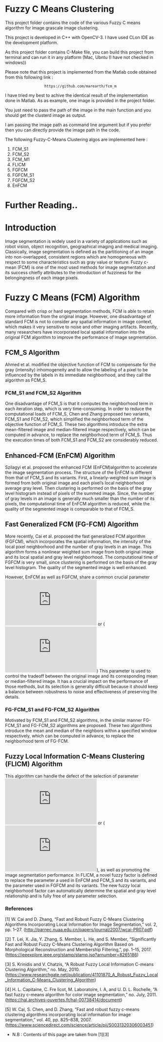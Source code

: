 # Fuzzy C Means Clustering
This project folder contains the code of the various Fuzzy C means algorithm for image grascale image clustering. 

This project is developed in C++ with OpenCV-3. I have used CLon IDE as the development platform. 

As this project folder contains C-Make file, you can build this project from terminal and can run it in any platform (Mac, Ubntu (I have not checked in windows))

Please note that this project is implemented from the Matlab code obtained from this following link : 

                      https://github.com/marearth/fcm_m
                      
I have tried my best to achive the identical result of the implementation done in Matlab. As as example, one image is provided in the project folder. 

You just need to pass the path of the image in the main function and you should get the clusterd image as output. 

I am passing the image path as command line argument but if you prefer then you can directly provide the image path in the code.

The following Fuzzy-C-Means Clustering algos are implemented here :
1) FCM_S1
2) FCM_S2
3) FCM_M1
4) FLICM
5) FGFCM
6) FGFCM_S1
7) FGFCM_S2
8) EnFCM    







#
# Further Reading..


# Introduction 
Image segmentation is widely used in a variety of applications such as robot vision, object recognition, geographical imaging and medical imaging. Classically, image segmentation is defined as the partitioning of an image into non-overlapped, consistent regions which are homogeneous with respect to some characteristics such as gray value or texture.
Fuzzy c-mean (FCM) is one of the most used methods for image segmentation and its success chiefly attributes to the introduction of fuzziness for the belongingness of each image pixels. 
# Fuzzy C Means (FCM) Algorithm 
Compared with crisp or hard segmentation methods, FCM is able to retain more information from the original image. However, one disadvantage of standard FCM is not to consider any spatial information in image context, which makes it very sensitive to noise and other imaging artifacts. Recently, many researchers have incorporated local spatial information into the original FCM algorithm to improve the performance of image segmentation. 

## FCM_S Algorithm 
Ahmed et al. modified the objective function of FCM to compensate for the gray (intensity) inhomogeneity and to allow the labeling of a pixel to be influenced by the labels in its immediate neighborhood, and they call the algorithm as FCM_S.

### FCM_S1 and FCM_S2 Algorithm 
One disadvantage of FCM_S is that it computes the neighborhood term in each iteration step, which is very time-consuming. In order to reduce the computational loads of FCM_S, Chen and Zhang proposed two variants, FCM_S1 and FCM_S2, which simplified the neighborhood term of the objective function of FCM_S. These two algorithms introduce the extra mean-filtered image and median-filtered image respectively, which can be computed in advance, to replace the neighborhood term of FCM_S. Thus the execution times of both FCM_S1 and FCM_S2 are considerably reduced.

## Enhanced-FCM (EnFCM) Algorithm 
Szilagyi et al. proposed the enhanced FCM (EnFCM)algorithm to accelerate the image segmentation process. The structure of the EnFCM is different from that of FCM_S and its variants. First, a linearly-weighted sum image is formed from both original image and each pixel’s local neighborhood average gray level. Then clustering is performed on the basis of the gray level histogram instead of pixels of the summed image. Since, the number of gray levels in an image is generally much smaller than the number of its pixels, the computational time of EnFCM algorithm is reduced, while the quality of the segmented image is comparable to that of FCM_S.

## Fast Generalized FCM (FG-FCM) Algorithm 
More recently, Cai et al. proposed the fast generalized FCM algorithm (FGFCM), which incorporates the spatial information, the intensity of the local pixel neighborhood and the number of gray levels in an image. This algorithm forms a nonlinear weighted sum image from both original image and its local spatial and gray level neighborhood. The computational time of FGFCM is very small, since clustering is performed on the basis of the gray level histogram. The quality of the segmented image is well enhanced.

However, EnFCM as well as FGFCM, share a common
crucial parameter 
![symbol a](https://latex.codecogs.com/gif.latex?a) or (![symbol lamda](https://latex.codecogs.com/gif.latex?%5Clambda)) This parameter is used to control the tradeoff between the original image and its corresponding mean or median-filtered image. It has a crucial impact on the performance of those methods, but its selection is generally difficult because it should keep a balance between robustness to noise and effectiveness of preserving the details. 

### FG-FCM_S1 and FG-FCM_S2 Algorithm 
Motivated by FCM_S1 and FCM_S2 algorithms, in the similar manner FG-FCM_S1 and FG-FCM_S2 algorithms are proposed. 
These two algorithms introduce the mean and median of the neighbors within a specified window respectively, which can be computed in advance, to replace the neighborhood term of FG-FCM.


## Fuzzy Local Information C-Means Clustering (FLICM) Algorithm 
This algorithm can handle the defect of the selection of parameter ![symbol a](https://latex.codecogs.com/gif.latex?a) or (![symbol lamda](https://latex.codecogs.com/gif.latex?%5Clambda)), as well as promoting the image segmentation performance. In FLICM, a novel fuzzy factor is defined to replace the parameter a used in EnFCM and FCM_S and its variants, and the parameter  used in FGFCM and its variants. 
The new fuzzy local neighborhood factor can automatically determine the spatial and gray level relationship and is fully free of any parameter selection.


### References 

[1] W. Cai and D. Zhang, “Fast and Robust Fuzzy C-Means Clustering Algorithms Incorporating Local Information for Image Segmentation,” vol. 2, pp. 1–27. (http://parnec.nuaa.edu.cn/papers/journal/2007/wcai-PR07.pdf)

[2] T. Lei, X. Jia, Y. Zhang, S. Member, L. He, and S. Member, “Significantly Fast and Robust Fuzzy C-Means Clustering Algorithm Based on Morphological Reconstruction and Membership Filtering,”, pp. 1–15, 2017. (https://ieeexplore.ieee.org/stamp/stamp.jsp?arnumber=8265186)

[3] S. Krinidis and V. Chatzis, “A Robust Fuzzy Local Information C-means Clustering Algorithm,” no. May, 2010. (https://www.researchgate.net/publication/41101870_A_Robust_Fuzzy_Local_Information_C-Means_Clustering_Algorithm)

[4] H. L. Capitaine, C. Fre ́licot, M. Laboratoire, I. A, and U. D. L. Rochelle, “A fast fuzzy c-means algorithm for color image segmentation,” no. July, 2011. (https://hal.archives-ouvertes.fr/hal-00738414/document)

[5] W. Cai, S. Chen, and D. Zhang, “Fast and robust fuzzy c-means clustering algorithms incorporating local information for image segmentation,” vol. 40, pp. 825–838, 2007. (https://www.sciencedirect.com/science/article/pii/S0031320306003451)

* N.B :  Contents of this page are taken from [1][3]
